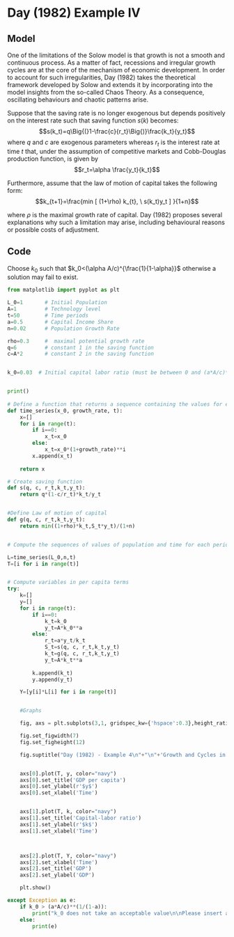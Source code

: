 # Day (1982) Example IV
## Model
One of the limitations of the Solow model is that growth is not a smooth and continuous process. As a matter of fact, recessions and irregular growth cycles are at the core of the mechanism of economic development. In order to account for such irregularities, Day (1982) takes the theoretical framework developed by Solow and extends it by incorporating into the model insights from the so-called Chaos Theory. As a consequence, oscillating behaviours and chaotic patterns arise.

Suppose that the saving rate is no longer exogenous but depends positively on the interest rate such that saving function $s(k)$ becomes:
$$s(k_t)=q\Big{(}1-\frac{c}{r_t}\Big{)}\frac{k_t}{y_t}$$
where $q$ and $c$ are exogenous parameters whereas $r_t$ is the interest rate at time $t$ that, under the assumption of competitive markets and Cobb-Douglas production function, is given by 
$$r_t=\alpha \frac{y_t}{k_t}$$

Furthermore, assume that the law of motion of capital takes the following form: 
$$k_{t+1}=\frac{min [ (1+\rho) k_{t}, \ s(k_t)y_t ] }{1+n}$$

where $\rho$ is the maximal growth rate of capital. Day (1982) proposes several explanations why such a limitation may arise, including behavioural reasons or possible costs of adjustment.

## Code
Choose   $k_0$   such that   $k_0<(\alpha A/c)^{\frac{1}{1-\alpha}}$   otherwise a solution may fail to exist.

```python
from matplotlib import pyplot as plt

L_0=1       # Initial Population
A=1         # Technology level
t=50        # Time periods
a=0.5       # Capital Income Share
n=0.02      # Population Growth Rate

rho=0.3     #  maximal potential growth rate
q=6         # constant 1 in the saving function
c=A*2       # constant 2 in the saving function


k_0=0.03  # Initial capital labor ratio (must be between 0 and (a*A/c)**(1/(1-a)) )


print()
    
# Define a function that returns a sequence containing the values for each period for variables that grow at a constant rate
def time_series(x_0, growth_rate, t):
    x=[]
    for i in range(t):
        if i==0:
            x_t=x_0
        else:
            x_t=x_0*(1+growth_rate)**i
        x.append(x_t)
    
    return x

# Create saving function
def s(q, c, r_t,k_t,y_t):
    return q*(1-c/r_t)*k_t/y_t


#Define Law of motion of capital
def g(q, c, r_t,k_t,y_t):
    return min((1+rho)*k_t,S_t*y_t)/(1+n)


# Compute the sequences of values of population and time for each period

L=time_series(L_0,n,t)
T=[i for i in range(t)]


# Compute variables in per capita terms
try:
    k=[]
    y=[]
    for i in range(t):
        if i==0:
            k_t=k_0
            y_t=A*k_0**a
        else:
            r_t=a*y_t/k_t
            S_t=s(q, c, r_t,k_t,y_t)
            k_t=g(q, c, r_t,k_t,y_t)
            y_t=A*k_t**a
            
        k.append(k_t)
        y.append(y_t)

    Y=[y[i]*L[i] for i in range(t)]


    #Graphs

    fig, axs = plt.subplots(3,1, gridspec_kw={'hspace':0.3},height_ratios=[1,1,2])

    fig.set_figwidth(7)
    fig.set_figheight(12)

    fig.suptitle("Day (1982) - Example 4\n"+"\n"+'Growth and Cycles in GDP\n\n')


    axs[0].plot(T, y, color="navy")
    axs[0].set_title('GDP per capita')
    axs[0].set_ylabel(r'$y$')
    axs[0].set_xlabel('Time')


    axs[1].plot(T, k, color="navy")
    axs[1].set_title('Capital-labor ratio')
    axs[1].set_ylabel(r'$k$')
    axs[1].set_xlabel('Time')



    axs[2].plot(T, Y, color="navy")
    axs[2].set_xlabel('Time')
    axs[2].set_title('GDP')
    axs[2].set_ylabel('GDP')

    plt.show()

except Exception as e:
    if k_0 > (a*A/c)**(1/(1-a)):
        print("k_0 does not take an acceptable value\n\nPlease insert a value between 0 and",(a*A/c)**(1/(1-a)))
    else:
        print(e)

```




